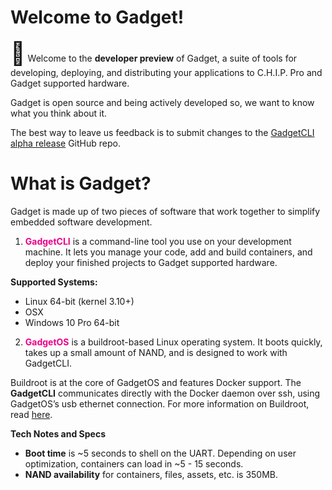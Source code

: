 # Welcome to Gadget!

<span style="font-size: 36px">&#128226;</span>  Welcome to the **developer preview** of Gadget, a suite of tools for developing, deploying, and distributing your applications to C.H.I.P. Pro and Gadget supported hardware. 

<aside class="notice">
Gadget is open source and being actively developed so, we want to know what you think about it. </aside>

The best way to leave us feedback is to submit changes to the [GadgetCLI alpha release](https://github.com/NextThingCo/gadgetcli/releases) GitHub repo. 

# What is Gadget? 
Gadget is made up of two pieces of software that work together to simplify embedded software development.

1) <span style="color: EB008B">**GadgetCLI**</span> is a command-line tool you use on your development machine. It lets you manage your code, add and build containers, and deploy your finished projects to Gadget supported hardware. 

**Supported Systems:**

* Linux 64-bit (kernel 3.10+)
* OSX 
* Windows 10 Pro 64-bit

2) <span style="color: EB008B">**GadgetOS**</span> is a buildroot-based Linux operating system. It boots quickly, takes up a small amount of NAND, and is designed to work with GadgetCLI.

Buildroot is at the core of GadgetOS and features Docker support. The **GadgetCLI** communicates directly with the Docker daemon over ssh, using GadgetOS’s usb ethernet connection. For more information on Buildroot, read [here](https://buildroot.org/).

**Tech Notes and Specs**

* **Boot time** is ~5 seconds to shell on the UART. Depending on user optimization, containers can load in ~5 - 15 seconds.
* **NAND availability** for containers, files, assets, etc. is 350MB. 






	




